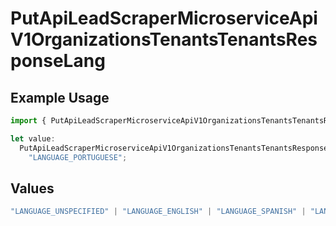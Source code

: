 # PutApiLeadScraperMicroserviceApiV1OrganizationsTenantsTenantsResponseLang

## Example Usage

```typescript
import { PutApiLeadScraperMicroserviceApiV1OrganizationsTenantsTenantsResponseLang } from "oppulence-backend-sdk/models/operations";

let value:
  PutApiLeadScraperMicroserviceApiV1OrganizationsTenantsTenantsResponseLang =
    "LANGUAGE_PORTUGUESE";
```

## Values

```typescript
"LANGUAGE_UNSPECIFIED" | "LANGUAGE_ENGLISH" | "LANGUAGE_SPANISH" | "LANGUAGE_FRENCH" | "LANGUAGE_GERMAN" | "LANGUAGE_ITALIAN" | "LANGUAGE_PORTUGUESE" | "LANGUAGE_DUTCH" | "LANGUAGE_RUSSIAN" | "LANGUAGE_CHINESE" | "LANGUAGE_JAPANESE" | "LANGUAGE_KOREAN" | "LANGUAGE_ARABIC" | "LANGUAGE_HINDI" | "LANGUAGE_GREEK" | "LANGUAGE_TURKISH"
```
